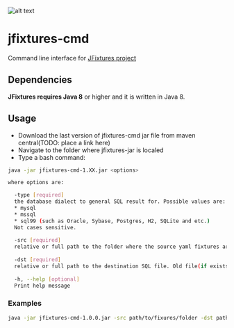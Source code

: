 ![alt text](https://travis-ci.org/vkorobkov/jfixtures-cmd.svg?branch=master "Build status")

# jfixtures-cmd
Command line interface for [JFixtures project](https://github.com/vkorobkov/jfixtures)

## Dependencies
**JFixtures requires Java 8** or higher and it is written in Java 8.

## Usage
* Download the last version of jfixtures-cmd jar file from maven central(TODO: place a link here)
* Navigate to the folder where jfixtures-jar is localed
* Type a bash command:
```bash
java -jar jfixtures-cmd-1.XX.jar <options>

where options are:

  -type [required] 
  the database dialect to general SQL result for. Possible values are: 
  * mysql
  * mssql
  * sql99 (such as Oracle, Sybase, Postgres, H2, SQLite and etc.)
  Not cases sensitive.
  
  -src [required] 
  relative or full path to the folder where the source yaml fixtures are
  
  -dst [required] 
  relative or full path to the destination SQL file. Old file(if exists) will be overriten.
  
  -h, --help [optional]
  Print help message
```

### Examples
```bash
java -jar jfixtures-cmd-1.0.0.jar -src path/to/fixures/folder -dst path/to/ouput/file.sql -type sql99
```
